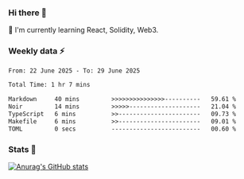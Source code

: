 ### Hi there 👋
🌱 I'm currently learning React, Solidity, Web3.

<!--
**cyf-maple/cyf-maple** is a ✨ _special_ ✨ repository because its `README.md` (this file) appears on your GitHub profile.

Here are some ideas to get you started:

- 🔭 I’m currently working on ...
- 🌱 I’m currently learning ...
- 👯 I’m looking to collaborate on ...
- 🤔 I’m looking for help with ...
- 💬 Ask me about ...
- 📫 How to reach me: ...
- 😄 Pronouns: ...
- ⚡ Fun fact: ...
-->

### Weekly data ⚡
<!--START_SECTION:waka-->

```txt
From: 22 June 2025 - To: 29 June 2025

Total Time: 1 hr 7 mins

Markdown     40 mins         >>>>>>>>>>>>>>>----------   59.61 %
Noir         14 mins         >>>>>--------------------   21.04 %
TypeScript   6 mins          >>-----------------------   09.73 %
Makefile     6 mins          >>-----------------------   09.01 %
TOML         0 secs          -------------------------   00.60 %
```

<!--END_SECTION:waka-->


### Stats 💬
[![Anurag's GitHub stats](https://github-readme-stats.vercel.app/api?username=cyf-maple)](https://github.com/anuraghazra/github-readme-stats)
